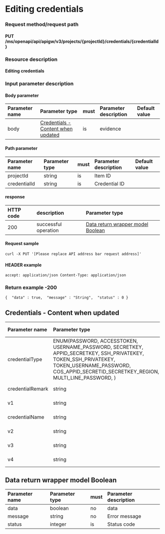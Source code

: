 # Editing credentials

### Request method/request path

#### PUT /ms/openapi/api/apigw/v3/projects/{projectId}/credentials/{credentialId}

### Resource description

#### Editing credentials

### Input parameter description

#### Body parameter

| Parameter name | Parameter type                                            | must | Parameter description | Default value |
| :------------- | :-------------------------------------------------------- | :--- | :-------------------- | :------------ |
| body           | [Credentials - Content when updated](edit-credentials.md) | is   | evidence              |               |

#### Path parameter

| Parameter name | Parameter type | must | Parameter description | Default value |
| :------------- | :------------- | :--- | :-------------------- | :------------ |
| projectId      | string         | is   | Item ID               |               |
| credentialId   | string         | is   | Credential ID         |               |

#### response

| HTTP code | description          | Parameter type                                           |
| :-------- | :------------------- | :------------------------------------------------------- |
| 200       | successful operation | [Data return wrapper model Boolean](edit-credentials.md) |

#### Request sample

```
curl -X PUT '[Please replace API address bar request address]' 
```

#### HEADER example

```
accept: application/json Content-Type: application/json 
```

### Return example -200

```
{  "data" : true,  "message" : "String",  "status" : 0 } 
```

## Credentials - Content when updated

| Parameter name   | Parameter type                                               | must | Parameter description  |
| :--------------- | :----------------------------------------------------------- | :--- | :--------------------- |
| credentialType   | ENUM(PASSWORD, ACCESSTOKEN, USERNAME_PASSWORD, SECRETKEY, APPID_SECRETKEY, SSH_PRIVATEKEY, TOKEN_SSH_PRIVATEKEY, TOKEN_USERNAME_PASSWORD, COS_APPID_SECRETID_SECRETKEY_REGION, MULTI_LINE_PASSWORD, ) | is   | Credential type        |
| credentialRemark | string                                                       | no   | Credential description |
| v1               | string                                                       | is   | Credential content     |
| credentialName   | string                                                       | is   | Credential name        |
| v2               | string                                                       | is   | Credential content     |
| v3               | string                                                       | is   | Credential content     |
| v4               | string                                                       | is   | Credential content     |

## Data return wrapper model Boolean

| Parameter name | Parameter type | must | Parameter description |
| :------------- | :------------- | :--- | :-------------------- |
| data           | boolean        | no   | data                  |
| message        | string         | no   | Error message         |
| status         | integer        | is   | Status code           |
